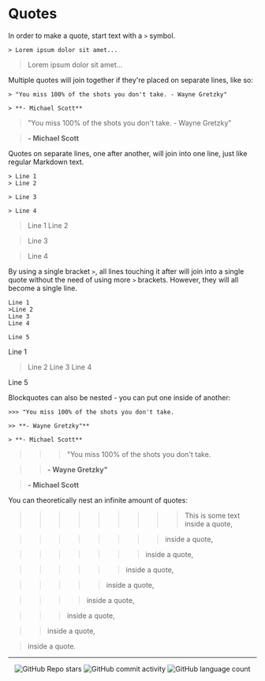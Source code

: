 # Quotes

In order to make a quote, start text with a `>` symbol.

```
> Lorem ipsum dolor sit amet...
```

> Lorem ipsum dolor sit amet...

Multiple quotes will join together if they're placed on separate lines, like so:

```
> "You miss 100% of the shots you don't take. - Wayne Gretzky"

> **- Michael Scott**
```

> "You miss 100% of the shots you don't take. - Wayne Gretzky"

> **- Michael Scott**

Quotes on separate lines, one after another, will join into one line, just like regular Markdown text.

```
> Line 1
> Line 2

> Line 3

> Line 4
```

> Line 1
> Line 2

> Line 3

> Line 4

By using a single bracket `>`, all lines touching it after will join into a single quote without the need of using more `>` brackets. However, they will all become a single line.

```
Line 1
>Line 2
Line 3
Line 4

Line 5
```

Line 1
>Line 2
Line 3
Line 4

Line 5

Blockquotes can also be nested - you can put one inside of another:

```
>>> "You miss 100% of the shots you don't take.

>> **- Wayne Gretzky"**

> **- Michael Scott**
```

>>> "You miss 100% of the shots you don't take.

>> **- Wayne Gretzky"**

> **- Michael Scott**

You can theoretically nest an infinite amount of quotes:

>>>>>>>>> This is some text inside a quote,

>>>>>>>> inside a quote,

>>>>>>> inside a quote,

>>>>>> inside a quote,

>>>>> inside a quote,

>>>> inside a quote,

>>> inside a quote,

>> inside a quote,

> inside a quote.


<!-- Footer -->

---

<p align="center">
  <img alt="GitHub Repo stars" src="https://img.shields.io/github/stars/ayvacs/formatting?style=for-the-badge">
  <img alt="GitHub commit activity" src="https://img.shields.io/github/commit-activity/m/ayvacs/formatting?style=for-the-badge">
  <img alt="GitHub language count" src="https://img.shields.io/github/languages/count/ayvacs/formatting?style=for-the-badge">
</p>
